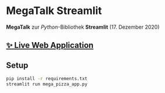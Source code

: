# MegaTalk Streamlit

**MegaTalk** zur _Python_-Bibliothek **Streamlit** (17. Dezember 2020)

## [✨ Live Web Application](https://share.streamlit.io/schorfma/megatalk-streamlit/mega_pizza_app.py)

## Setup

```sh
pip install -r requirements.txt
streamlit run mega_pizza_app.py
```
